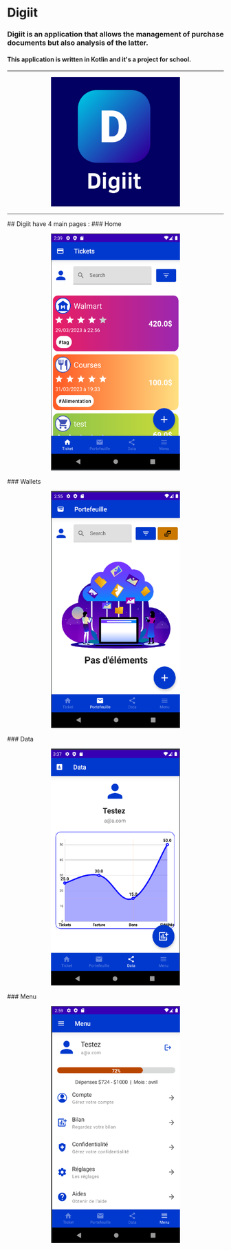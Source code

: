 # Digiit
### Digiit is an application that allows the management of purchase documents but also analysis of the latter.

#### This application is written in Kotlin and it's a project for school.
<hr size="4">
<p align="center">
<img src="./images/logo.png" alt="Logo Digiit" width="300" height="300">
</p>
<hr size="4">
## Digiit have 4 main pages :
### Home
<p align="center">
<img src="./images/tickets.png" alt="tickets image" width="300" height="550">
</p>
### Wallets
<p align="center">
<img src="./images/Wallets.png" alt="wallets image" width="300" height="550">
</p>
### Data
<p align="center">
<img src="./images/data.png" alt="data image" width="300" height="550">
</p>
### Menu
<p align="center">
<img src="./images/menu.png" alt="menu image" width="300" height="550">
</p>
